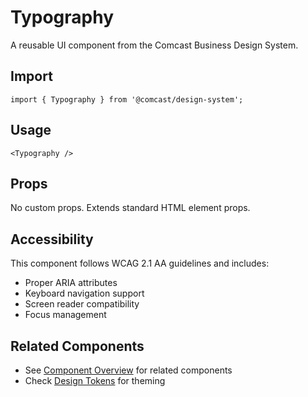 # Typography

A reusable UI component from the Comcast Business Design System.

## Import

```tsx
import { Typography } from '@comcast/design-system';
```

## Usage

```tsx
<Typography />
```

## Props

No custom props. Extends standard HTML element props.
## Accessibility

This component follows WCAG 2.1 AA guidelines and includes:

- Proper ARIA attributes
- Keyboard navigation support
- Screen reader compatibility
- Focus management

## Related Components

- See [Component Overview](/docs/components) for related components
- Check [Design Tokens](/docs/tokens) for theming
